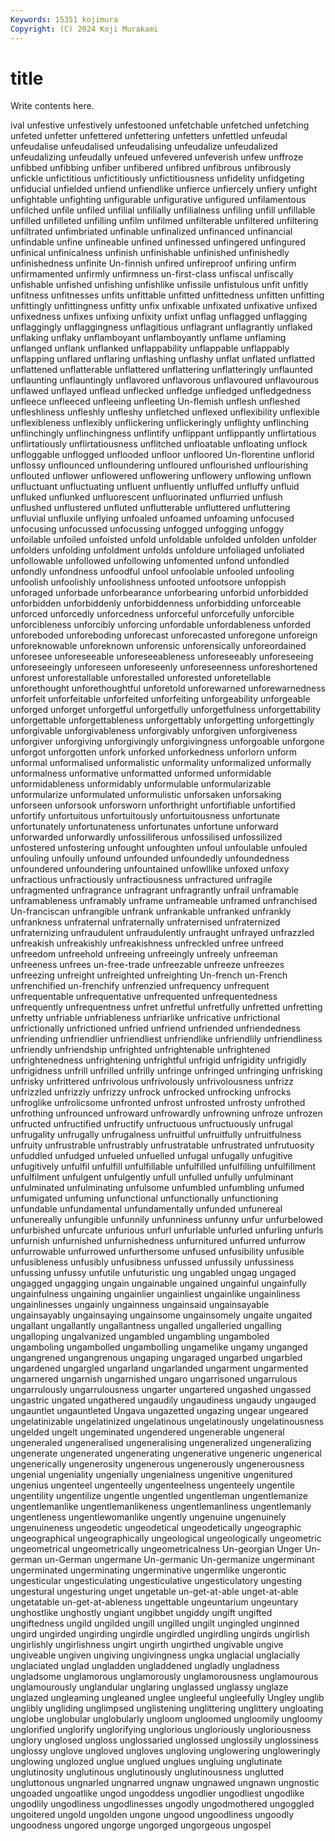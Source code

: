 ```yaml
---
Keywords: 15351 kojimura
Copyright: (C) 2024 Koji Murakami
---
```


# title

Write contents here.



ival unfestive unfestively unfestooned unfetchable unfetched
unfetching unfeted unfetter unfettered unfettering unfetters unfettled unfeudal unfeudalise unfeudalised
unfeudalising unfeudalize unfeudalized unfeudalizing unfeudally unfeued unfevered unfeverish unfew unffroze
unfibbed unfibbing unfiber unfibered unfibred unfibrous unfibrously unfickle unfictitious unfictitiously
unfictitiousness unfidelity unfidgeting unfiducial unfielded unfiend unfiendlike unfierce unfiercely unfiery
unfight unfightable unfighting unfigurable unfigurative unfigured unfilamentous unfilched unfile unfiled
unfilial unfilially unfilialness unfiling unfill unfillable unfilled unfilleted unfilling unfilm
unfilmed unfilterable unfiltered unfiltering unfiltrated unfimbriated unfinable unfinalized unfinanced unfinancial
unfindable unfine unfineable unfined unfinessed unfingered unfingured unfinical unfinicalness unfinish
unfinishable unfinished unfinishedly unfinishedness unfinite Un-finnish unfired unfireproof unfiring unfirm
unfirmamented unfirmly unfirmness un-first-class unfiscal unfiscally unfishable unfished unfishing unfishlike
unfissile unfistulous unfit unfitly unfitness unfitnesses unfits unfittable unfitted unfittedness
unfitten unfitting unfittingly unfittingness unfitty unfix unfixable unfixated unfixative unfixed
unfixedness unfixes unfixing unfixity unfixt unflag unflagged unflagging unflaggingly unflaggingness
unflagitious unflagrant unflagrantly unflaked unflaking unflaky unflamboyant unflamboyantly unflame unflaming
unflanged unflank unflanked unflappability unflappable unflappably unflapping unflared unflaring unflashing
unflashy unflat unflated unflatted unflattened unflatterable unflattered unflattering unflatteringly unflaunted
unflaunting unflauntingly unflavored unflavorous unflavoured unflavourous unflawed unflayed unflead unflecked
unfledge unfledged unfledgedness unfleece unfleeced unfleeing unfleeting Un-flemish unflesh unfleshed
unfleshliness unfleshly unfleshy unfletched unflexed unflexibility unflexible unflexibleness unflexibly unflickering
unflickeringly unflighty unflinching unflinchingly unflinchingness unflintify unflippant unflippantly unflirtatious unflirtatiously
unflirtatiousness unflitched unfloatable unfloating unflock unfloggable unflogged unflooded unfloor unfloored
Un-florentine unflorid unflossy unflounced unfloundering unfloured unflourished unflourishing unflouted unflower
unflowered unflowering unflowery unflowing unflown unfluctuant unfluctuating unfluent unfluently unfluffed
unfluffy unfluid unfluked unflunked unfluorescent unfluorinated unflurried unflush unflushed unflustered
unfluted unflutterable unfluttered unfluttering unfluvial unfluxile unflying unfoaled unfoamed unfoaming
unfocused unfocusing unfocussed unfocussing unfogged unfogging unfoggy unfoilable unfoiled unfoisted
unfold unfoldable unfolded unfolden unfolder unfolders unfolding unfoldment unfolds unfoldure
unfoliaged unfoliated unfollowable unfollowed unfollowing unfomented unfond unfondled unfondly unfondness
unfoodful unfool unfoolable unfooled unfooling unfoolish unfoolishly unfoolishness unfooted unfootsore
unfoppish unforaged unforbade unforbearance unforbearing unforbid unforbidded unforbidden unforbiddenly unforbiddenness
unforbidding unforceable unforced unforcedly unforcedness unforceful unforcefully unforcible unforcibleness unforcibly
unforcing unfordable unfordableness unforded unforeboded unforeboding unforecast unforecasted unforegone unforeign
unforeknowable unforeknown unforensic unforensically unforeordained unforesee unforeseeable unforeseeableness unforeseeably unforeseeing
unforeseeingly unforeseen unforeseenly unforeseenness unforeshortened unforest unforestallable unforestalled unforested unforetellable
unforethought unforethoughtful unforetold unforewarned unforewarnedness unforfeit unforfeitable unforfeited unforfeiting unforgeability
unforgeable unforged unforget unforgetful unforgetfully unforgetfulness unforgettability unforgettable unforgettableness unforgettably
unforgetting unforgettingly unforgivable unforgivableness unforgivably unforgiven unforgiveness unforgiver unforgiving unforgivingly
unforgivingness unforgoable unforgone unforgot unforgotten unfork unforked unforkedness unforlorn unform
unformal unformalised unformalistic unformality unformalized unformally unformalness unformative unformatted unformed
unformidable unformidableness unformidably unformulable unformularizable unformularize unformulated unformulistic unforsaken unforsaking
unforseen unforsook unforsworn unforthright unfortifiable unfortified unfortify unfortuitous unfortuitously unfortuitousness
unfortunate unfortunately unfortunateness unfortunates unfortune unforward unforwarded unforwardly unfossiliferous unfossilised
unfossilized unfostered unfostering unfought unfoughten unfoul unfoulable unfouled unfouling unfoully
unfound unfounded unfoundedly unfoundedness unfoundered unfoundering unfountained unfowllike unfoxed unfoxy
unfractious unfractiously unfractiousness unfractured unfragile unfragmented unfragrance unfragrant unfragrantly unfrail
unframable unframableness unframably unframe unframeable unframed unfranchised Un-franciscan unfrangible unfrank
unfrankable unfranked unfrankly unfrankness unfraternal unfraternally unfraternised unfraternized unfraternizing unfraudulent
unfraudulently unfraught unfrayed unfrazzled unfreakish unfreakishly unfreakishness unfreckled unfree unfreed
unfreedom unfreehold unfreeing unfreeingly unfreely unfreeman unfreeness unfrees un-free-trade unfreezable
unfreeze unfreezes unfreezing unfreight unfreighted unfreighting Un-french un-French unfrenchified un-frenchify
unfrenzied unfrequency unfrequent unfrequentable unfrequentative unfrequented unfrequentedness unfrequently unfrequentness unfret
unfretful unfretfully unfretted unfretting unfretty unfriable unfriableness unfriarlike unfricative unfrictional
unfrictionally unfrictioned unfried unfriend unfriended unfriendedness unfriending unfriendlier unfriendliest unfriendlike
unfriendlily unfriendliness unfriendly unfriendship unfrighted unfrightenable unfrightened unfrightenedness unfrightening unfrightful
unfrigid unfrigidity unfrigidly unfrigidness unfrill unfrilled unfrilly unfringe unfringed unfringing
unfrisking unfrisky unfrittered unfrivolous unfrivolously unfrivolousness unfrizz unfrizzled unfrizzly unfrizzy
unfrock unfrocked unfrocking unfrocks unfroglike unfrolicsome unfronted unfrost unfrosted unfrosty
unfrothed unfrothing unfrounced unfroward unfrowardly unfrowning unfroze unfrozen unfructed unfructified
unfructify unfructuous unfructuously unfrugal unfrugality unfrugally unfrugalness unfruitful unfruitfully unfruitfulness
unfruity unfrustrable unfrustrably unfrustratable unfrustrated unfrutuosity unfuddled unfudged unfueled unfuelled
unfugal unfugally unfugitive unfugitively unfulfil unfulfill unfulfillable unfulfilled unfulfilling unfulfillment
unfulfilment unfulgent unfulgently unfull unfulled unfully unfulminant unfulminated unfulminating unfulsome
unfumbled unfumbling unfumed unfumigated unfuming unfunctional unfunctionally unfunctioning unfundable unfundamental
unfundamentally unfunded unfunereal unfunereally unfungible unfunnily unfunniness unfunny unfur unfurbelowed
unfurbished unfurcate unfurious unfurl unfurlable unfurled unfurling unfurls unfurnish unfurnished
unfurnishedness unfurnitured unfurred unfurrow unfurrowable unfurrowed unfurthersome unfused unfusibility unfusible
unfusibleness unfusibly unfusibness unfussed unfussily unfussiness unfussing unfussy unfutile unfuturistic
ung ungabled ungag ungaged ungagged ungagging ungain ungainable ungained ungainful
ungainfully ungainfulness ungaining ungainlier ungainliest ungainlike ungainliness ungainlinesses ungainly ungainness
ungainsaid ungainsayable ungainsayably ungainsaying ungainsome ungainsomely ungaite ungaited ungallant ungallantly
ungallantness ungalled ungalleried ungalling ungalloping ungalvanized ungambled ungambling ungamboled ungamboling
ungambolled ungambolling ungamelike ungamy unganged ungangrened ungangrenous ungaping ungaraged ungarbed
ungarbled ungardened ungargled ungarland ungarlanded ungarment ungarmented ungarnered ungarnish ungarnished
ungaro ungarrisoned ungarrulous ungarrulously ungarrulousness ungarter ungartered ungashed ungassed ungastric
ungated ungathered ungaudily ungaudiness ungaudy ungauged ungauntlet ungauntleted Ungava ungazetted
ungazing ungear ungeared ungelatinizable ungelatinized ungelatinous ungelatinously ungelatinousness ungelded ungelt
ungeminated ungendered ungenerable ungeneral ungeneraled ungeneralised ungeneralising ungeneralized ungeneralizing ungenerate
ungenerated ungenerating ungenerative ungeneric ungenerical ungenerically ungenerosity ungenerous ungenerously ungenerousness
ungenial ungeniality ungenially ungenialness ungenitive ungenitured ungenius ungenteel ungenteelly ungenteelness
ungenteely ungentile ungentility ungentilize ungentle ungentled ungentleman ungentlemanize ungentlemanlike ungentlemanlikeness
ungentlemanliness ungentlemanly ungentleness ungentlewomanlike ungently ungenuine ungenuinely ungenuineness ungeodetic ungeodetical
ungeodetically ungeographic ungeographical ungeographically ungeological ungeologically ungeometric ungeometrical ungeometrically ungeometricalness
Un-georgian Unger Un-german un-German ungermane Un-germanic Un-germanize ungerminant ungerminated ungerminating
ungerminative ungermlike ungerontic ungesticular ungesticulating ungesticulative ungesticulatory ungesting ungestural ungesturing
unget ungetable un-get-at-able unget-at-able ungetatable un-get-at-ableness ungettable ungeuntarium ungeuntary unghostlike
unghostly ungiant ungibbet ungiddy ungift ungifted ungiftedness ungild ungilded ungill
ungilled ungilt ungingled unginned ungird ungirded ungirding ungirdle ungirdled ungirdling
ungirds ungirlish ungirlishly ungirlishness ungirt ungirth ungirthed ungivable ungive ungiveable
ungiven ungiving ungivingness ungka unglacial unglacially unglaciated unglad ungladden ungladdened
ungladly ungladness ungladsome unglamorous unglamorously unglamorousness unglamourous unglamourously unglandular unglaring
unglassed unglassy unglaze unglazed ungleaming ungleaned unglee ungleeful ungleefully Ungley
unglib unglibly ungliding unglimpsed unglistening unglittering unglittery ungloating unglobe unglobular
unglobularly ungloom ungloomed ungloomily ungloomy unglorified unglorify unglorifying unglorious ungloriously
ungloriousness unglory unglosed ungloss unglossaried unglossed unglossily unglossiness unglossy unglove
ungloved ungloves ungloving unglowering ungloweringly unglowing unglozed unglue unglued unglues
ungluing unglutinate unglutinosity unglutinous unglutinously unglutinousness unglutted ungluttonous ungnarled ungnarred
ungnaw ungnawed ungnawn ungnostic ungoaded ungoatlike ungod ungoddess ungodlier ungodliest
ungodlike ungodlily ungodliness ungodlinesses ungodly ungodmothered ungoggled ungoitered ungold ungolden
ungone ungood ungoodliness ungoodly ungoodness ungored ungorge ungorged ungorgeous ungospel
